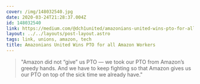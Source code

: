 ```yaml
---
cover: /img/148032540.jpg
date: 2020-03-24T21:28:37.004Z
id: 148032540
link: https://medium.com/@dch1united/amazonians-united-wins-pto-for-all-amazon-workers-f17e6ffbb192
layout: ../../layouts/post-layout.astro
tags: link, unions, amazon, tech
title: Amazonians United Wins PTO for all Amazon Workers
---
```


> "Amazon did not “give” us PTO — we took our PTO from Amazon’s greedy hands. And we have to keep fighting so that Amazon gives us our PTO on top of the sick time we already have."
